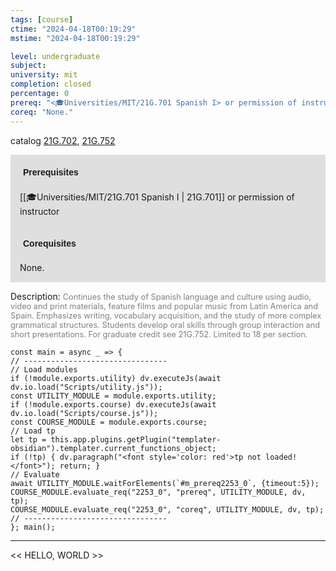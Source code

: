 ```yaml
---
tags: [course]
ctime: "2024-04-18T00:19:29"
mstime: "2024-04-18T00:19:29"

level: undergraduate
subject: 
university: mit
completion: closed
percentage: 0
prereq: "<🎓Universities/MIT/21G.701 Spanish I> or permission of instructor"
coreq: "None."
---
```


catalog [21G.702](http://student.mit.edu/catalog/m21Gs.html#21G.702), [21G.752](http://student.mit.edu/catalog/m21Gs.html#21G.752)

<span style="display: block; padding: 15px; background-color: rgb(100, 100, 100, 0.2);"><font id="m_prereq2253_0" style="display: block; font-family: Arial, sans-serif; font-weight: bold; padding: 5px">Prerequisites</font><br><span id="prereq2253_0">[[🎓Universities/MIT/21G.701 Spanish I | 21G.701]] or permission of instructor</span></span>
<span style="display: block; padding: 15px; background-color: rgb(100, 100, 100, 0.2);"><font id="m_coreq2253_0" style="display: block; font-family: Arial, sans-serif; font-weight: bold; padding: 5px">Corequisites</font><br><span id="coreq2253_0">None.</span></span>

<font style="">Description:</font>
<font style="color: grey; font-size: 0.8rem;">Continues the study of Spanish language and culture using audio, video and print materials, feature films and popular music from Latin America and Spain. Emphasizes writing, vocabulary acquisition, and the study of more complex grammatical structures. Students develop oral skills through group interaction and short presentations. For graduate credit see 21G.752. Limited to 18 per section.</font>

```dataviewjs
const main = async _ => {
// --------------------------------
// Load modules
if (!module.exports.utility) dv.executeJs(await dv.io.load("Scripts/utility.js"));
const UTILITY_MODULE = module.exports.utility;
if (!module.exports.course) dv.executeJs(await dv.io.load("Scripts/course.js"));
const COURSE_MODULE = module.exports.course;
// Load tp
let tp = this.app.plugins.getPlugin("templater-obsidian").templater.current_functions_object;
if (!tp) { dv.paragraph("<font style='color: red'>tp not loaded!</font>"); return; }
// Evaluate
await UTILITY_MODULE.waitForElements(`#m_prereq2253_0`, {timeout:5});
COURSE_MODULE.evaluate_req("2253_0", "prereq", UTILITY_MODULE, dv, tp);
COURSE_MODULE.evaluate_req("2253_0", "coreq", UTILITY_MODULE, dv, tp);
// --------------------------------
}; main();
```

---

<< HELLO, WORLD >>

